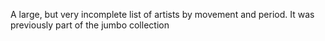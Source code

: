 A large, but very incomplete list of artists by movement and period. It was previously part of the jumbo collection
